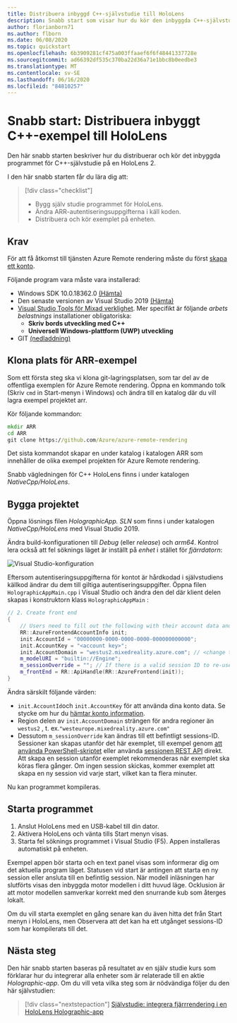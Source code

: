 ```yaml
---
title: Distribuera inbyggd C++-självstudie till HoloLens
description: Snabb start som visar hur du kör den inbyggda C++-självstudien på HoloLens
author: florianborn71
ms.author: flborn
ms.date: 06/08/2020
ms.topic: quickstart
ms.openlocfilehash: 6b3909281cf475a003ffaaef6f6f48441337728e
ms.sourcegitcommit: ad66392df535c370ba22d36a71e1bbc8b0eedbe3
ms.translationtype: MT
ms.contentlocale: sv-SE
ms.lasthandoff: 06/16/2020
ms.locfileid: "84810257"
---
```

# <a name="quickstart-deploy-native-c-sample-to-hololens"></a>Snabb start: Distribuera inbyggt C++-exempel till HoloLens

Den här snabb starten beskriver hur du distribuerar och kör det inbyggda programmet för C++-självstudie på en HoloLens 2.

I den här snabb starten får du lära dig att:

> [!div class="checklist"]
>
>* Bygg själv studie programmet för HoloLens.
>* Ändra ARR-autentiseringsuppgifterna i käll koden.
>* Distribuera och kör exemplet på enheten.

## <a name="prerequisites"></a>Krav

För att få åtkomst till tjänsten Azure Remote rendering måste du först [skapa ett konto](../../../how-tos/create-an-account.md).

Följande program vara måste vara installerad:

* Windows SDK 10.0.18362.0 [(Hämta)](https://developer.microsoft.com/windows/downloads/windows-10-sdk)
* Den senaste versionen av Visual Studio 2019 [(Hämta)](https://visualstudio.microsoft.com/vs/older-downloads/)
* [Visual Studio Tools för Mixad verklighet](https://docs.microsoft.com/windows/mixed-reality/install-the-tools). Mer specifikt är följande *arbets belastnings* installationer obligatoriska:
  * **Skriv bords utveckling med C++**
  * **Universell Windows-plattform (UWP) utveckling**
* GIT [(nedladdning)](https://git-scm.com/downloads)

## <a name="clone-the-arr-samples-repository"></a>Klona plats för ARR-exempel

Som ett första steg ska vi klona git-lagringsplatsen, som tar del av de offentliga exemplen för Azure Remote rendering. Öppna en kommando tolk (Skriv `cmd` in Start-menyn i Windows) och ändra till en katalog där du vill lagra exempel projektet arr.

Kör följande kommandon:

```cmd
mkdir ARR
cd ARR
git clone https://github.com/Azure/azure-remote-rendering
```

Det sista kommandot skapar en under katalog i katalogen ARR som innehåller de olika exempel projekten för Azure Remote rendering.

Snabb vägledningen för C++ HoloLens finns i under katalogen *NativeCpp/HoloLens*.

## <a name="build-the-project"></a>Bygga projektet

Öppna lösnings filen *HolographicApp. SLN* som finns i under katalogen *NativeCpp/HoloLens* med Visual Studio 2019.

Ändra build-konfigurationen till *Debug* (eller *release*) och *arm64*. Kontrol lera också att fel söknings läget är inställt på *enhet* i stället för *fjärrdatorn*:

![Visual Studio-konfiguration](media/vs-config-native-cpp-tutorial.png)

Eftersom autentiseringsuppgifterna för kontot är hårdkodad i självstudiens källkod ändrar du dem till giltiga autentiseringsuppgifter. Öppna filen `HolographicAppMain.cpp` i Visual Studio och ändra den del där klient delen skapas i konstruktorn klass `HolographicAppMain` :


```cpp
// 2. Create front end
{
    // Users need to fill out the following with their account data and model
    RR::AzureFrontendAccountInfo init;
    init.AccountId = "00000000-0000-0000-0000-000000000000";
    init.AccountKey = "<account key>";
    init.AccountDomain = "westus2.mixedreality.azure.com"; // <change to your region>
    m_modelURI = "builtin://Engine";
    m_sessionOverride = ""; // If there is a valid session ID to re-use, put it here. Otherwise a new one is created
    m_frontEnd = RR::ApiHandle(RR::AzureFrontend(init));
}
```

Ändra särskilt följande värden:
* `init.AccountId`och `init.AccountKey` för att använda dina konto data. Se stycke om hur du [hämtar konto information](../../../how-tos/create-an-account.md#retrieve-the-account-information).
* Region delen av `init.AccountDomain` strängen för andra regioner än `westus2` , t. ex.`"westeurope.mixedreality.azure.com"`
* Dessutom `m_sessionOverride` kan ändras till ett befintligt sessions-ID. Sessioner kan skapas utanför det här exemplet, till exempel genom [att använda PowerShell-skriptet](../../../samples/powershell-example-scripts.md#script-renderingsessionps1) eller använda [sessionen REST API](../../../how-tos/session-rest-api.md#create-a-session) direkt.
Att skapa en session utanför exemplet rekommenderas när exemplet ska köras flera gånger. Om ingen session skickas, kommer exemplet att skapa en ny session vid varje start, vilket kan ta flera minuter.

Nu kan programmet kompileras.

## <a name="launch-the-application"></a>Starta programmet

1. Anslut HoloLens med en USB-kabel till din dator.
1. Aktivera HoloLens och vänta tills Start menyn visas.
1. Starta fel söknings programmet i Visual Studio (F5). Appen installeras automatiskt på enheten.

Exempel appen bör starta och en text panel visas som informerar dig om det aktuella program läget. Statusen vid start är antingen att starta en ny session eller ansluta till en befintlig session. När modell inläsningen har slutförts visas den inbyggda motor modellen i ditt huvud läge. Ocklusion är att motor modellen samverkar korrekt med den snurrande kub som återges lokalt.

 Om du vill starta exemplet en gång senare kan du även hitta det från Start menyn i HoloLens, men Observera att det kan ha ett utgånget sessions-ID som har kompilerats till det.

## <a name="next-steps"></a>Nästa steg

Den här snabb starten baseras på resultatet av en själv studie kurs som förklarar hur du integrerar alla enheter som är relaterade till en aktie *Holographic-app*. Om du vill veta vilka steg som är nödvändiga följer du den här självstudien:

> [!div class="nextstepaction"]
> [Självstudie: integrera fjärrrendering i en HoloLens Holographic-app](../../../tutorials/native-cpp/hololens/integrate-remote-rendering-into-holographic-app.md)
